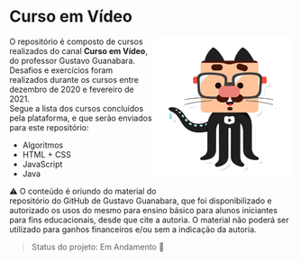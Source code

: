 # Curso em Vídeo

<img src=".\HTML-CSS-2020\html-css\Desafios\desafio d002\img\github-g.png" width="250" align="right"/><p>O repositório é composto de cursos realizados do canal **Curso em Vídeo**, do professor Gustavo Guanabara. Desafios e exercícios foram realizados durante os cursos entre dezembro de 2020 e fevereiro de 2021. <br>Segue a lista dos cursos concluídos pela plataforma, e que serão enviados para este repositório: </p>

<ul>
    <li>Algoritmos</li>
    <li>HTML + CSS</li>
    <li>JavaScript</li>
    <li>Java</li>
</ul>


:warning: O conteúdo é oriundo do material do <a href="https://gustavoguanabara.github.io" style="text-decoration:none">repositório do GitHub de Gustavo Guanabara</a>, que foi disponibilizado e autorizado os usos do mesmo para ensino básico para alunos iniciantes para fins educacionais, desde que cite a autoria. O material não poderá ser utilizado para ganhos financeiros e/ou sem a indicação da autoria.

> Status do projeto: Em Andamento :pencil:

